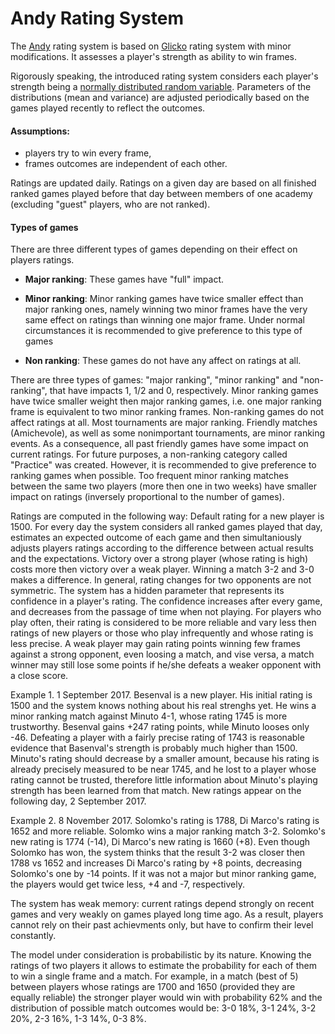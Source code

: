 # Andy Rating System

The [Andy](http://snooker.andyscorer.org) rating system is based on [Glicko](http://www.glicko.net/glicko.html) rating system with minor modifications. It assesses a player's strength as ability to win frames.

Rigorously speaking, the introduced rating system considers each player's strength being a [normally distributed random variable](en.wikipedia.org/wiki/Normal_distribution). Parameters of the distributions (mean and variance) are adjusted periodically based on the games played recently to reflect the outcomes.

#### Assumptions:
* players try to win every frame,
* frames outcomes are independent of each other.

Ratings are updated daily. Ratings on a given day are based on all finished ranked games played before that day between members of one academy (excluding "guest" players, who are not ranked).

#### Types of games

There are three different types of games depending on their effect on players ratings.

* **Major ranking**: These games have "full" impact.

* **Minor ranking**: Minor ranking games have twice smaller effect than major ranking ones, namely winning two minor frames have the very same effect on ratings than winning one major frame. Under normal circumstances it is recommended to give preference to this type of games

* **Non ranking**: These games do not have any affect on ratings at all. 

There are three types of games: "major ranking", "minor ranking" and "non-ranking", that have impacts 1, 1/2 and 0, respectively. Minor ranking games have twice smaller weight then major ranking games, i.e. one major ranking frame is equivalent to two minor ranking frames. Non-ranking games do not affect ratings at all.
Most tournaments are major ranking. Friendly matches (Amichevole), as well as some nonimportant tournaments, are minor ranking events. As a consequence, all past friendly games have some impact on current ratings. For future purposes, a non-ranking category called "Practice" was created. However, it is recommended to give preference to ranking games when possible.
Too frequent minor ranking matches between the same two players (more then one in two weeks) have smaller impact on ratings (inversely proportional to the number of games).

Ratings are computed in the following way:
Default rating for a new player is 1500.
For every day the system considers all ranked games played that day, estimates an expected outcome of each game and then simultaniously adjusts players ratings according to the difference between actual results and the expectations. Victory over a strong player (whose rating is high) costs more then victory over a weak player. Winning a match 3-2 and 3-0 makes a difference.
In general, rating changes for two opponents are not symmetric. The system has a hidden parameter that represents its confidence in a player's rating. The confidence increases after every game, and decreases from the passage of time when not playing. For players who play often, their rating is considered to be more reliable and vary less then ratings of new players or those who play infrequently and whose rating is less precise.
A weak player may gain rating points winning few frames against a strong opponent, even loosing a match, and vise versa, a match winner may still lose some points if he/she defeats a weaker opponent with a close score.

Example 1. 1 September 2017. Besenval is a new player. His initial rating is 1500 and the system knows nothing about his real strenghs yet. He wins a minor ranking match against Minuto 4-1, whose rating 1745 is more trustworthy. Besenval gains +247 rating points, while Minuto looses only -46. Defeating a player with a fairly precise rating of 1743 is reasonable evidence that Basenval's strength is probably much higher than 1500. Minuto's rating should decrease by a smaller amount, because his rating is already precisely measured to be near 1745, and he lost to a player whose rating cannot be trusted, therefore little information about Minuto's playing strength has been learned from that match. New ratings appear on the following day, 2 September 2017.

Example 2. 8 November 2017. Solomko's rating is 1788, Di Marco's rating is 1652 and more reliable. Solomko wins a major ranking match 3-2. Solomko's new rating is 1774 (-14), Di Marco's new rating is 1660 (+8). Even though Solomko has won, the system thinks that the result 3-2 was closer then 1788 vs 1652 and increases Di Marco's rating by +8 points, decreasing Solomko's one by -14 points. If it was not a major but minor ranking game, the players would get twice less, +4 and -7, respectively.

The system has weak memory: current ratings depend strongly on recent games and very weakly on games played long time ago. As a result, players cannot rely on their past achievments only, but have to confirm their level constantly.

The model under consideration is probabilistic by its nature. Knowing the ratings of two players it allows to estimate the probability for each of them to win a single frame and a match. For example, in a match (best of 5) between players whose ratings are 1700 and 1650 (provided they are equally reliable) the stronger player would win with probability 62% and the distribution of possible match outcomes would be: 3-0 18%, 3-1 24%, 3-2 20%, 2-3 16%, 1-3 14%, 0-3 8%.
